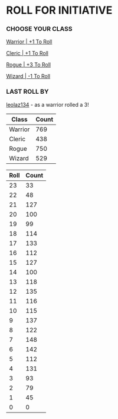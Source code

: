 # ROLL FOR INITIATIVE
### CHOOSE YOUR CLASS

[Warrior | +1 To Roll](https://github.com/benjaminsampica/benjaminsampica/issues/new?title=roll%7Cwarrior&body=Just+click+%27Create%27.)

[Cleric | +1 To Roll](https://github.com/benjaminsampica/benjaminsampica/issues/new?title=roll%7Ccleric&body=Just+click+%27Create%27.)

[Rogue | +3 To Roll](https://github.com/benjaminsampica/benjaminsampica/issues/new?title=roll%7Crogue&body=Just+click+%27Create%27.)

[Wizard | -1 To Roll](https://github.com/benjaminsampica/benjaminsampica/issues/new?title=roll%7Cwizard&body=Just+click+%27Create%27.)
### LAST ROLL BY
[leolaz134](https://www.github.com/leolaz134) - as a warrior rolled a 3!

|Class|Count|
|-|-|
|Warrior|769|
|Cleric|438|
|Rogue|750|
|Wizard|529|

|Roll|Count|
|-|-|
|23|33
|22|48
|21|127
|20|100
|19|99
|18|114
|17|133
|16|112
|15|127
|14|100
|13|118
|12|135
|11|116
|10|115
|9|137
|8|122
|7|148
|6|142
|5|112
|4|131
|3|93
|2|79
|1|45
|0|0

